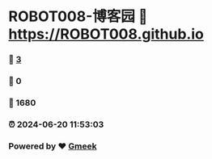 # ROBOT008-博客园 :link: https://ROBOT008.github.io 
### :page_facing_up: [3](https://ROBOT008.github.io/tag.html) 
### :speech_balloon: 0 
### :hibiscus: 1680 
### :alarm_clock: 2024-06-20 11:53:03 
### Powered by :heart: [Gmeek](https://github.com/Meekdai/Gmeek)
